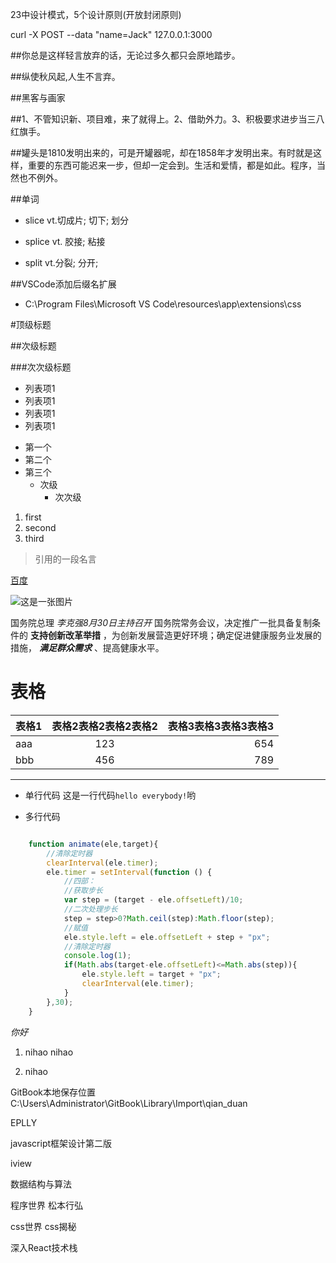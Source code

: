 23中设计模式，5个设计原则(开放封闭原则)

curl -X POST --data "name=Jack" 127.0.0.1:3000


##你总是这样轻言放弃的话，无论过多久都只会原地踏步。

##纵使秋风起,人生不言弃。

##黑客与画家

##1、不管知识新、项目难，来了就得上。2、借助外力。3、积极要求进步当三八红旗手。

##罐头是1810发明出来的，可是开罐器呢，却在1858年才发明出来。有时就是这样，重要的东西可能迟来一步，但却一定会到。生活和爱情，都是如此。程序，当然也不例外。

##单词

- slice    vt.切成片; 切下; 划分

- splice    vt. 胶接; 粘接

- split    vt.分裂; 分开;


##VSCode添加后缀名扩展

- C:\Program Files\Microsoft VS Code\resources\app\extensions\css


#顶级标题

##次级标题

###次次级标题



- 列表项1
- 列表项1
- 列表项1
- 列表项1

* 第一个
* 第二个
* 第三个
    * 次级
        * 次次级
        
        
1. first
1. second
1. third

>引用的一段名言

[百度](http://www.baidu.com)

![这是一张图片](https://www.baidu.com/img/bd_logo1.png)

国务院总理 *李克强8月30日主持召开* 国务院常务会议，决定推广一批具备复制条件的 **支持创新改革举措** ，为创新发展营造更好环境；确定促进健康服务业发展的措施， ***满足群众需求*** 、提高健康水平。



# 表格

|表格1|表格2表格2表格2表格2|表格3表格3表格3表格3|
|---|:---:|---:|
| aaa | 123 | 654 |
| bbb | 456 | 789 |





***
* 单行代码
这是一行代码`hello everybody!`哟


* 多行代码

```javascript

    function animate(ele,target){
        //清除定时器
        clearInterval(ele.timer);
        ele.timer = setInterval(function () {
            //四部：
            //获取步长
            var step = (target - ele.offsetLeft)/10;
            //二次处理步长
            step = step>0?Math.ceil(step):Math.floor(step);
            //赋值
            ele.style.left = ele.offsetLeft + step + "px";
            //清除定时器
            console.log(1);
            if(Math.abs(target-ele.offsetLeft)<=Math.abs(step)){
                ele.style.left = target + "px";
                clearInterval(ele.timer);
            }
        },30);
    }

```


<i>你好</i>


1. nihao
nihao

1. nihao



GitBook本地保存位置
C:\Users\Administrator\GitBook\Library\Import\qian_duan


EPLLY



javascript框架设计第二版

iview

数据结构与算法

程序世界    松本行弘

css世界    css揭秘

深入React技术栈



